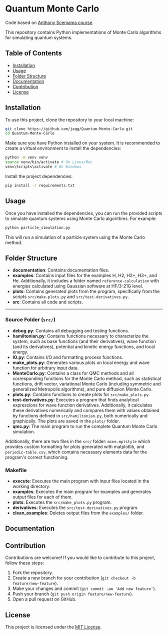 # Quantum Monte Carlo

Code based on [Anthony Scemama course](https://trex-coe.github.io/qmc-lttc-2023/).

This repository contains Python implementations of Monte Carlo algorithms for simulating quantum systems.

## Table of Contents

- [Installation](#installation)
- [Usage](#usage)
- [Folder Structure](#folder-structure)
- [Documentation](#documentation)
- [Contribution](#contribution)
- [License](#license)

## Installation

To use this project, clone the repository to your local machine:

```bash
git clone https://github.com/jaqg/Quantum-Monte-Carlo.git
cd Quantum-Monte-Carlo
```

Make sure you have Python installed on your system. It is recommended to create a virtual environment to install the dependencies:

```bash
python -m venv venv
source venv/bin/activate # On Linux/Mac
venv\Scripts\activate # On Windows
```

Install the project dependencies:

```bash
pip install -r requirements.txt
```

## Usage

Once you have installed the dependencies, you can run the provided scripts to simulate quantum systems using Monte Carlo algorithms. For example:

```bash
python particle_simulation.py
```

This will run a simulation of a particle system using the Monte Carlo method.

## Folder Structure

- **documentation**: Contains documentation files.
- **examples**: Contains input files for the examples H, H2, H2+, H3+, and He. Additionally, it includes a folder named `reference-calculation` with energies calculated using Gaussian software at HF/3-21G level.
- **plots**: Contains generated plots from the program, specifically from the scripts `src/make-plots.py` and `src/test-derivatives.py`.
- **src**: Contains all code and scripts.

---

### Source Folder (`src/`)

- **debug.py**: Contains all debugging and testing functions.
- **hamiltonian.py**: Contains functions necessary to characterize the system, such as base functions (and their derivatives), wave function (and its derivatives), potential and kinetic energy functions, and local energy.
- **IO.py**: Contains I/O and formatting process functions.
- **make_plots.py**: Generates various plots on local energy and wave function for arbitrary input data.
- **MonteCarlo.py**: Contains a class for QMC methods and all corresponding functions for the Monte Carlo method, such as statistical functions, drift vector, variational Monte Carlo (including symmetric and generalized Metropolis algorithms), and pure diffusion Monte Carlo.
- **plots.py**: Contains functions to create plots for `src/make_plots.py`.
- **test-derivatives.py**: Executes a program that finds analytical expressions for wave function derivatives. Additionally, it calculates these derivatives numerically and compares them with values obtained by functions defined in `src/hamiltonian.py`, both numerically and graphically. The plots are saved in the `plots/` folder.
- **qmc.py**: The main program to run the complete Quantum Monte Carlo simulation.

Additionally, there are two files in the `src/` folder: `mine.mplstyle` which provides custom formatting for plots generated with matplotlib, and `periodic-table.csv`, which contains necessary elements data for the program's correct functioning.

### Makefile

- **execute**: Executes the main program with input files located in the working directory.
- **examples**: Executes the main program for examples and generates output files for each of them.
- **plots**: Executes the `src/make_plots.py` program.
- **derivatives**: Executes the `src/test-derivatives.py` program.
- **clean_examples**: Deletes output files from the `examples/` folder.

## Documentation

## Contribution

Contributions are welcome! If you would like to contribute to this project, follow these steps:

1. Fork the repository.
2. Create a new branch for your contribution (`git checkout -b feature/new-feature`).
3. Make your changes and commit (`git commit -am 'Add new feature'`).
4. Push your branch (`git push origin feature/new-feature`).
5. Open a pull request on GitHub.

## License

This project is licensed under the [MIT License](LICENSE).
